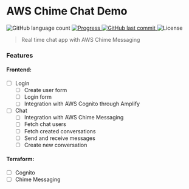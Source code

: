 # AWS Chime Chat Demo

<p align="left">
  <img alt="GitHub language count" src="https://img.shields.io/github/languages/count/Roberson-andrade/aws-chime-chat-demo?color=%2304D361" />

  <a href="http://makeapullrequest.com">
    <img src="https://img.shields.io/badge/progress-0%25-brightgreen.svg" alt="Progress">
  </a>
	
  <a href="https://github.com/Chriszao/Clynic/commits/master">
    <img alt="GitHub last commit" src="https://img.shields.io/github/last-commit/Roberson-andrade/aws-chime-chat-demo">
  </a>

  <img alt="License" src="https://img.shields.io/badge/license-MIT-brightgreen">
</p>

> Real time chat app with AWS Chime Messaging

### Features

#### Frontend:
- [ ] Login
  - [ ] Create user form
  - [ ] Login form
  - [ ] Integration with AWS Cognito through Amplify
  
- [ ] Chat
  - [ ] Integration with AWS Chime Messaging
  - [ ] Fetch chat users
  - [ ] Fetch created conversations
  - [ ] Send and receive messages
  - [ ] Create new conversation
  
#### Terraform:
- [ ] Cognito
- [ ] Chime Messaging
